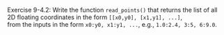 Exercise 9-4.2: Write the function ```read_points()``` that returns the list of all 2D floating coordinates in the form ```[[x0,y0], [x1,y1], ...]```,  
from the inputs in the form ```x0:y0, x1:y1, ...```, e.g., ```1.0:2.4, 3:5, 6:9.0```.
